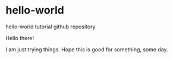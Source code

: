 # hello-world
hello-world tutorial github repository

Hello there!

I am just trying things.
Hope this is good for something, some day.
